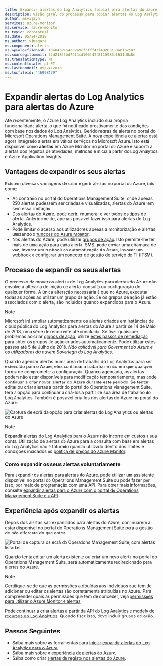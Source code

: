 ```yaml
---
title: Expandir alertas do Log Analytics (cópia) para alertas do Azure - descrição geral
description: Visão geral do processo para copiar alertas do Log Analytics no portal do OMS para alertas do Azure, com detalhes de endereçamento preocupações mais comuns do cliente.
author: msvijayn
services: azure-monitor
ms.service: azure-monitor
ms.topic: conceptual
ms.date: 05/24/2018
ms.author: vinagara
ms.component: alerts
ms.openlocfilehash: 13a84b7254207a9cfcfff4af43283130a0f6c587
ms.sourcegitcommit: 32d218f5bd74f1cd106f4248115985df631d0a8c
ms.translationtype: MT
ms.contentlocale: pt-PT
ms.lasthandoff: 09/24/2018
ms.locfileid: "46998479"
---
```

# <a name="extend-log-analytics-alerts-to-azure-alerts"></a>Expandir alertas do Log Analytics para alertas do Azure
Até recentemente, o Azure Log Analytics incluído sua própria funcionalidade alerta, o que foi notificado proativamente das condições com base nos dados do Log Analytics. Gerido regras de alerta no portal do Microsoft Operations Management Suite. A nova experiência de alertas está agora integrado alertas em vários serviços no Microsoft Azure. Isto está disponível como **alertas** em Azure Monitor no portal do Azure e suporta a alertas dos registos de atividades, métricas e inicia a partir do Log Analytics e Azure Application Insights. 

## <a name="benefits-of-extending-your-alerts"></a>Vantagens de expandir os seus alertas
Existem diversas vantagens de criar e gerir alertas no portal do Azure, tais como:

- Ao contrário no portal do Operations Management Suite, onde apenas 250 alertas pudessem ser criadas e visualizadas, alertas do Azure tem sem essa limitação.
- Dos alertas do Azure, pode gerir, enumerar e ver todos os tipos de alerta. Anteriormente, apenas possível fazer isso para alertas do Log Analytics.
- Pode limitar o acesso aos utilizadores apenas a monitorização e alertas, utilizando o [funções do Azure Monitor](monitoring-roles-permissions-security.md).
- Nos alertas do Azure, pode utilizar [grupos de ação](monitoring-action-groups.md). Isto permite-lhe ter mais de uma ação para cada alerta. SMS, pode enviar uma chamada de voz, invocar um runbook da automatização do Azure, invocar um webhook e configurar um conector de gestão de serviço de TI (ITSM). 

## <a name="process-of-extending-your-alerts"></a>Processo de expandir os seus alertas
O processo de mover os alertas do Log Analytics para alertas do Azure não envolve a alterar a definição de alerta, consulta ou configuração de qualquer forma. A única alteração necessária é que no Azure, executar todas as ações ao utilizar um grupo de ação. Se os grupos de ação já estão associados com o alerta, são incluídos quando expandidos para o Azure.

> [!NOTE]
> Microsoft irá ampliar automaticamente os alertas criados em instâncias de cloud pública do Log Analytics para alertas do Azure a partir de 14 de Maio de 2018, uma série de recorrente até concluído. Se tiver quaisquer problemas ao criar [grupos de ação](monitoring-action-groups.md), utilize [estes passos de remediação](monitoring-alerts-extend-tool.md#troubleshooting) para obter os grupos de ação criados automaticamente. Pode utilizar estes passos até 5 de Julho de 2018. *Não aplicável para Goverment do Azure e os utilizadores da nuvem Soveriegn do Log Analytics*. 
> 

Quando agendar alertas numa área de trabalho do Log Analytics para ser estendido para o Azure, eles continuar a trabalhar e não em que qualquer forma de comprometer a configuração. Quando agendada, os alertas podem não estar disponíveis para modificação temporariamente, mas pode continuar a criar novos alertas do Azure durante este período. Se tentar editar ou criar alertas a partir do portal do Operations Management Suite, terá a opção para continuar a criá-los a partir de sua área de trabalho do Log Analytics. Também é possível criá-los dos alertas do Azure no portal do Azure.

 ![Captura de ecrã da opção para criar alertas do Log Analytics ou alertas do Azure](./media/monitor-alerts-extend/ScheduledDirection.png)

> [!NOTE]
> Expandir alertas do Log Analytics para o Azure não incorre em custos à sua conta. Utilização de alertas do Azure para a consulta com base em alertas do Log Analytics não é faturado quando utilizado dentro dos limites e condições indicados os [política de preços do Azure Monitor](https://azure.microsoft.com/pricing/details/monitor/).  


### <a name="how-to-extend-your-alerts-voluntarily"></a>Como expandir os seus alertas voluntariamente
Para expandir os alertas para alertas do Azure, pode utilizar um assistente disponível no portal do Operations Management Suite ou pode fazer por isso, por meio de programação com uma API. Para obter mais informações, consulte [expandir alertas para o Azure com o portal do Operations Management Suite e a API](monitoring-alerts-extend-tool.md).

## <a name="experience-after-extending-your-alerts"></a>Experiência após expandir os alertas
Depois dos alertas são expandidos para alertas do Azure, continuarem a estar disponível no portal do Operations Management Suite para a gestão de não diferente do que antes.

![Portal de captura de ecrã do Operations Management Suite, com alertas listados](./media/monitor-alerts-extend/PostExtendList.png)

Quando tenta editar um alerta existente ou criar um novo alerta no portal do Operations Management Suite, será automaticamente redirecionado para alertas do Azure.  

> [!NOTE]
> Certifique-se de que as permissões atribuídas aos indivíduos que tem de adicionar ou editar os alertas são corretamente atribuídas no Azure. Para compreender quais as permissões que tem de conceder, veja [permissões para utilizar o Azure Monitor e alertas](monitoring-roles-permissions-security.md).  
> 

Pode continuar a criar alertas a partir da [API do Log Analytics](../log-analytics/log-analytics-api-alerts.md) e [modelo de recursos do Log Analytics](../monitoring/monitoring-solutions-resources-searches-alerts.md). Quando fizer isso, deve incluir grupos de ação.

## <a name="next-steps"></a>Passos Seguintes

* Saiba mais sobre as ferramentas para [iniciar expandir alertas do Log Analytics para o Azure](monitoring-alerts-extend-tool.md).
* Saiba mais sobre o [experiência de alertas do Azure](monitoring-overview-unified-alerts.md).
* Saiba como criar [alertas de registo nos alertas do Azure](monitor-alerts-unified-log.md).
